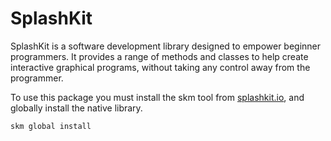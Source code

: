 # SplashKit

SplashKit is a software development library designed to empower beginner programmers. It provides a range of methods and classes to help create interactive graphical programs, without taking any control away from the programmer.

To use this package you must install the skm tool from [splashkit.io](https://splashkit.io), and globally install the native library.

```bash
skm global install
```
